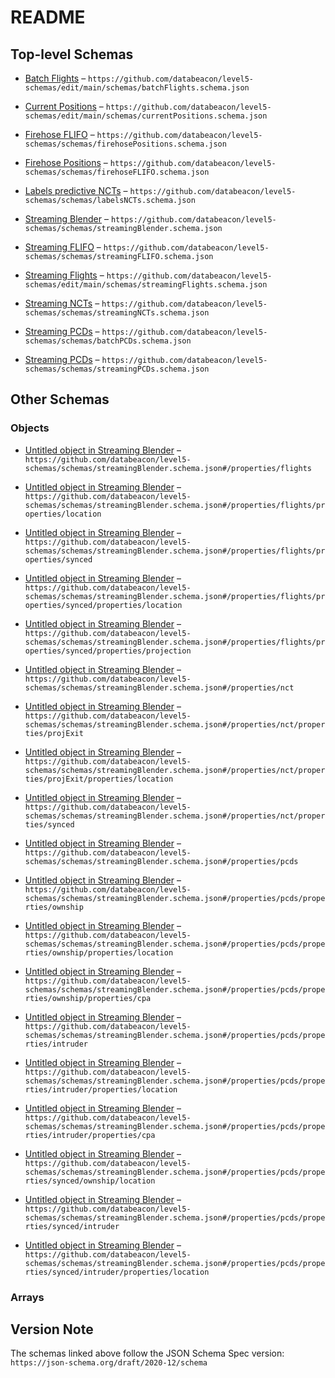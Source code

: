# README

## Top-level Schemas

*   [Batch Flights](./batchflights.md "Definition for a flights dynamic batch data") – `https://github.com/databeacon/level5-schemas/edit/main/schemas/batchFlights.schema.json`

*   [Current Positions](./currentpositions.md "Definition for current positions caché used for streaming calculations") – `https://github.com/databeacon/level5-schemas/edit/main/schemas/currentPositions.schema.json`

*   [Firehose FLIFO](./firehoseflifo.md "Definition for firehose static flight information") – `https://github.com/databeacon/level5-schemas/schemas/firehosePositions.schema.json`

*   [Firehose Positions](./firehosepositions.md "Definition for a firehose positions data") – `https://github.com/databeacon/level5-schemas/schemas/firehoseFLIFO.schema.json`

*   [Labels predictive NCTs](./labelsncts.md "Definition of the streaming NCTs data") – `https://github.com/databeacon/level5-schemas/schemas/labelsNCTs.schema.json`

*   [Streaming Blender](./streamingblender.md "Definition the blender stream") – `https://github.com/databeacon/level5-schemas/schemas/streamingBlender.schema.json`

*   [Streaming FLIFO](./streamingflifo.md "Definition for a flights static data") – `https://github.com/databeacon/level5-schemas/schemas/streamingFLIFO.schema.json`

*   [Streaming Flights](./streamingflights.md "Definition for a flights dynamic data") – `https://github.com/databeacon/level5-schemas/edit/main/schemas/streamingFlights.schema.json`

*   [Streaming NCTs](./streamingncts.md "Definition of the streaming NCTs data") – `https://github.com/databeacon/level5-schemas/schemas/streamingNCTs.schema.json`

*   [Streaming PCDs](./batchpcds.md "Definition of the batch PCDs data") – `https://github.com/databeacon/level5-schemas/schemas/batchPCDs.schema.json`

*   [Streaming PCDs](./streamingpcds.md "Definition of the streaming PCDs data") – `https://github.com/databeacon/level5-schemas/schemas/streamingPCDs.schema.json`

## Other Schemas

### Objects

*   [Untitled object in Streaming Blender](./streamingblender-properties-flights.md) – `https://github.com/databeacon/level5-schemas/schemas/streamingBlender.schema.json#/properties/flights`

*   [Untitled object in Streaming Blender](./streamingblender-properties-flights-properties-location.md "Aircraft 4D position") – `https://github.com/databeacon/level5-schemas/schemas/streamingBlender.schema.json#/properties/flights/properties/location`

*   [Untitled object in Streaming Blender](./streamingblender-properties-flights-properties-synced.md) – `https://github.com/databeacon/level5-schemas/schemas/streamingBlender.schema.json#/properties/flights/properties/synced`

*   [Untitled object in Streaming Blender](./streamingblender-properties-flights-properties-synced-properties-location.md "Aircraft synced 4D location") – `https://github.com/databeacon/level5-schemas/schemas/streamingBlender.schema.json#/properties/flights/properties/synced/properties/location`

*   [Untitled object in Streaming Blender](./streamingblender-properties-flights-properties-synced-properties-projection.md "4D location at 60s ahead of sync epoch") – `https://github.com/databeacon/level5-schemas/schemas/streamingBlender.schema.json#/properties/flights/properties/synced/properties/projection`

*   [Untitled object in Streaming Blender](./streamingblender-properties-nct.md "Refers to our mike5-stream NCTs calculation pipeline") – `https://github.com/databeacon/level5-schemas/schemas/streamingBlender.schema.json#/properties/nct`

*   [Untitled object in Streaming Blender](./streamingblender-properties-nct-properties-projexit.md "Projection for soft-NCTs") – `https://github.com/databeacon/level5-schemas/schemas/streamingBlender.schema.json#/properties/nct/properties/projExit`

*   [Untitled object in Streaming Blender](./streamingblender-properties-nct-properties-projexit-properties-location.md "4D Projected position") – `https://github.com/databeacon/level5-schemas/schemas/streamingBlender.schema.json#/properties/nct/properties/projExit/properties/location`

*   [Untitled object in Streaming Blender](./streamingblender-properties-nct-properties-synced.md "Nothing to sync yet") – `https://github.com/databeacon/level5-schemas/schemas/streamingBlender.schema.json#/properties/nct/properties/synced`

*   [Untitled object in Streaming Blender](./streamingblender-properties-pcds.md "Refers to our mike5-stream PCDs calculation pipeline") – `https://github.com/databeacon/level5-schemas/schemas/streamingBlender.schema.json#/properties/pcds`

*   [Untitled object in Streaming Blender](./streamingblender-properties-pcds-properties-ownship.md "Ownship position and CPA") – `https://github.com/databeacon/level5-schemas/schemas/streamingBlender.schema.json#/properties/pcds/properties/ownship`

*   [Untitled object in Streaming Blender](./streamingblender-properties-pcds-properties-ownship-properties-location.md "4D Projected position") – `https://github.com/databeacon/level5-schemas/schemas/streamingBlender.schema.json#/properties/pcds/properties/ownship/properties/location`

*   [Untitled object in Streaming Blender](./streamingblender-properties-pcds-properties-ownship-properties-cpa.md "4D Projected position") – `https://github.com/databeacon/level5-schemas/schemas/streamingBlender.schema.json#/properties/pcds/properties/ownship/properties/cpa`

*   [Untitled object in Streaming Blender](./streamingblender-properties-pcds-properties-intruder.md "Intruder position and CPA") – `https://github.com/databeacon/level5-schemas/schemas/streamingBlender.schema.json#/properties/pcds/properties/intruder`

*   [Untitled object in Streaming Blender](./streamingblender-properties-pcds-properties-intruder-properties-location.md "4D Projected position") – `https://github.com/databeacon/level5-schemas/schemas/streamingBlender.schema.json#/properties/pcds/properties/intruder/properties/location`

*   [Untitled object in Streaming Blender](./streamingblender-properties-pcds-properties-intruder-properties-cpa.md "4D Projected position") – `https://github.com/databeacon/level5-schemas/schemas/streamingBlender.schema.json#/properties/pcds/properties/intruder/properties/cpa`

*   [Untitled object in Streaming Blender](./streamingblender-properties-pcds-properties-synced-ownship-location.md "4D Projected position") – `https://github.com/databeacon/level5-schemas/schemas/streamingBlender.schema.json#/properties/pcds/properties/synced/ownship/location`

*   [Untitled object in Streaming Blender](./streamingblender-properties-pcds-properties-synced-intruder.md "Intruder position and CPA") – `https://github.com/databeacon/level5-schemas/schemas/streamingBlender.schema.json#/properties/pcds/properties/synced/intruder`

*   [Untitled object in Streaming Blender](./streamingblender-properties-pcds-properties-synced-intruder-properties-location.md "4D Projected position") – `https://github.com/databeacon/level5-schemas/schemas/streamingBlender.schema.json#/properties/pcds/properties/synced/intruder/properties/location`

### Arrays



## Version Note

The schemas linked above follow the JSON Schema Spec version: `https://json-schema.org/draft/2020-12/schema`
